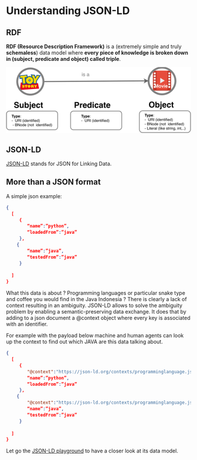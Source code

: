 # Understanding JSON-LD

## RDF

**RDF (Resource Description Framework)** is a (extremely simple and truly **schemaless**) data model where **every piece of knowledge is broken down in (subject, predicate and object) called triple**.

![ds](./assets/triple.png)



## JSON-LD

[JSON-LD](https://json-ld.org/) stands for JSON for Linking Data.


## More than a JSON format

A simple json example:

```json
{
  [
  	 {
  		“name”:”python”,
  		“loadedFrom”:”java”
  	 },
  	{
  		“name”:”java”,
  		“testedFrom”:”java”
  	 }

  ]
}
```

What this data is about ? Programming languages or particular snake type and coffee you would find in the Java Indonesia ?
There is clearly a lack of context resulting in an ambiguity. JSON-LD allows to solve the ambiguity problem by enabling a semantic-preserving data exchange.
It does that by adding to a json document a @context object where every key is associated with an identifier.

For example with the payload below machine and human agents can look up the context to find out which JAVA are this data talking about.

```json
{
  [
  	 {
  	    "@context":"https://json-ld.org/contexts/programminglanguage.jsonld",
  		“name”:”python”,
  		“loadedFrom”:”java”
  	 },
  	{
  	    "@context":"https://json-ld.org/contexts/programminglanguage.jsonld",
  		“name”:”java”,
  		“testedFrom”:”java”
  	 }

  ]
}
```

Let go the [JSON-LD playground](https://json-ld.org/playground/) to have a closer look at its data model.
